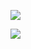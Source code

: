 <!--
### Hi there 👋
-->
<!--
**LoganBain/LoganBain** is a ✨ _special_ ✨ repository because its `README.md` (this file) appears on your GitHub profile.

Here are some ideas to get you started:

- 🔭 I’m currently working on ...
- 🌱 I’m currently learning ...
- 👯 I’m looking to collaborate on ...
- 🤔 I’m looking for help with ...
- 💬 Ask me about ...
- 📫 How to reach me: ...
- 😄 Pronouns: ...
- ⚡ Fun fact: ...
-->

<!--![](https://raw.githubusercontent.com/LoganBain/github-stats/master/generated/overview.svg#gh-dark-mode-only)-->
![](https://raw.githubusercontent.com/LoganBain/github-stats/master/generated/overview.svg#gh-light-mode-only)

<!--![](https://raw.githubusercontent.com/LoganBain/github-stats/master/generated/languages.svg#gh-dark-mode-only)-->
![](https://raw.githubusercontent.com/LoganBain/github-stats/master/generated/languages.svg#gh-light-mode-only)
